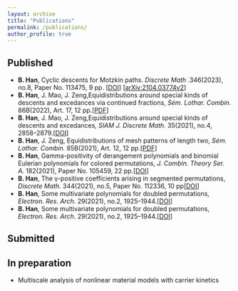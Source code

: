 ```yaml
---
layout: archive
title: "Publications"
permalink: /publications/
author_profile: true
---
```


## Published
<ul> 
	<li>
		<b>B. Han</b>, Cyclic descents for Motzkin paths.<em> Discrete Math </em>.346(2023), no.8, Paper No. 113475, 9 pp. [<a href="https://doi.org/10.1016/j.disc.2023.113475" target="_blank">DOI</a>] [<a href="https://arxiv.org/abs/2104.03774v2" target="_blank">arXiv:2104.03774v2</a>]
	</li>
	<li>
		<b>B. Han</b>, J. Mao, J. Zeng,Equidistributions around special kinds of descents and excedances via continued fractions, <em>Sém. Lothar. Combin.</em> 86B(2022), Art. 17, 12 pp.[<a href="https://www.mat.univie.ac.at/~slc/wpapers/FPSAC2022/17.pdf" target="_blank">PDF</a>]
	</li>
	<li> 
		<b>B. Han</b>, J. Mao, J. Zeng,Equidistributions around special kinds of descents and excedances, <em>SIAM J. Discrete Math.</em> 35(2021), no.4, 2858–2879.[<a href="https://doi.org/10.1137/21M1414541" target="_blank">DOI</a>]
    </li>
	<li> 
	    <b>B. Han</b>, J. Zeng, Equidistributions of mesh patterns of length two, <em>Sém. Lothar. Combin.</em> 85B(2021), Art. 12, 12 pp.[<a href="https://www.mat.univie.ac.at/~slc/wpapers/FPSAC2021/12Han.pdf" target="_blank">PDF</a>]
	</li>
	<li> 
	    <b>B. Han</b>, Gamma-positivity of derangement polynomials and binomial Eulerian polynomials for colored permutations, <em>J. Combin. Theory Ser. A.</em> 182(2021), Paper No. 105459, 22 pp.[<a href="https://doi.org/10.1016/j.jcta.2021.105459" target="_blank">DOI</a>]
	</li>
	<li> 
	    <b>B. Han</b>, The γ-positive coefficients arising in segmented permutations, <em>Discrete Math.</em> 344(2021), no.5, Paper No. 112336, 10 pp[<a href="https://doi.org/10.1016/j.disc.2021.112336" target="_blank">DOI</a>]
	</li>
	<li> 
		 <b>B. Han</b>, Some multivariate polynomials for doubled permutations, <em>Electron. Res. Arch.</em> 29(2021), no.2, 1925–1944.[<a href="https://doi.org/10.3934/era.2020098" target="_blank">DOI</a>]
	</li>
	<li> 
		 <b>B. Han</b>, Some multivariate polynomials for doubled permutations, <em>Electron. Res. Arch.</em> 29(2021), no.2, 1925–1944.[<a href="https://doi.org/10.3934/era.2020098" target="_blank">DOI</a>]
	</li>
</ul>

## Submitted

<ul>
</ul>

## In preparation

<ul>
	<li> 
		Multiscale analysis of nonlinear material models with carrier kinetics
	</li> 
</ul>
